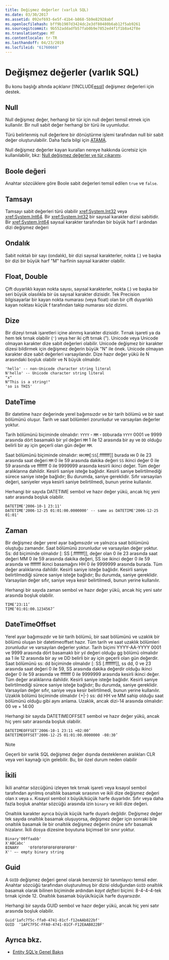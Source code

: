 ```yaml
---
title: Değişmez değerler (varlık SQL)
ms.date: 03/30/2017
ms.assetid: 092ef693-6e5f-41b4-b868-5b9e82928abf
ms.openlocfilehash: bff9b1907d3424dc2e3df80480b6ab12f5ab9261
ms.sourcegitcommit: 9b552addadfb57fab0b9e7852ed4f1f1b8a42f8e
ms.translationtype: MT
ms.contentlocale: tr-TR
ms.lasthandoff: 04/23/2019
ms.locfileid: "61760668"
---
```

# <a name="literals-entity-sql"></a>Değişmez değerler (varlık SQL)
Bu konu başlığı altında açıklanır [!INCLUDE[esql](../../../../../../includes/esql-md.md)] değişmez değerleri için destek.  
  
## <a name="null"></a>Null  
 Null değişmez değer, herhangi bir tür için null değeri temsil etmek için kullanılır. Bir null sabit değer herhangi bir türü ile uyumludur.  
  
 Türü belirlenmiş null değerlere bir dönüştürme işlemi tarafından null bir sabit değer oluşturulabilir. Daha fazla bilgi için [ATAMA](../../../../../../docs/framework/data/adonet/ef/language-reference/cast-entity-sql.md).  
  
 Null değişmez değerler kayan kuralları nereye hakkında ücretsiz için kullanılabilir, bkz: [Null değişmez değerler ve tür çıkarımı](../../../../../../docs/framework/data/adonet/ef/language-reference/null-literals-and-type-inference-entity-sql.md).  
  
## <a name="boolean"></a>Boole değeri  
 Anahtar sözcüklere göre Boole sabit değerleri temsil edilen `true` ve `false`.  
  
## <a name="integer"></a>Tamsayı  
 Tamsayı sabit değerleri türü olabilir <xref:System.Int32> veya <xref:System.Int64>. Bir <xref:System.Int32> bir sayısal karakter dizisi sabitidir. Bir <xref:System.Int64> sayısal karakter tarafından bir büyük harf l ardından dizi değişmez değeri  
  
## <a name="decimal"></a>Ondalık  
 Sabit noktalı bir sayı (ondalık), bir dizi sayısal karakterler, nokta (.) ve başka bir dizi bir büyük harf "M" harfinin sayısal karakter olabilir.  
  
## <a name="float-double"></a>Float, Double  
 Çift duyarlıklı kayan nokta sayısı, sayısal karakterler, nokta (.) ve başka bir seri büyük olasılıkla bir üs sayısal karakter dizisidir. Tek Precision bilgisayarlar bir kayan nokta numarası (veya float) olan bir çift duyarlıklı kayan noktası küçük f tarafından takip numarası söz dizimi.  
  
## <a name="string"></a>Dize  
 Bir dizeyi tırnak işaretleri içine alınmış karakter dizisidir. Tırnak işareti ya da hem tek tırnak olabilir (`'`) veya her iki çift tırnak ("). Unicode veya Unicode olmayan karakter dize sabit değerleri olabilir. Unicode değişmez bir karakter dizesi bildirmek için değişmez değerin büyük "N" ile önek. Unicode olmayan karakter dize sabit değerleri varsayılandır. Dize hazır değer yükü ile N arasındaki boşluk olabilir ve N büyük olmalıdır.  
  
```  
'hello' -- non-Unicode character string literal  
N'hello' -- Unicode character string literal  
"x"  
N"This is a string!"  
'so is THIS'  
```  
  
## <a name="datetime"></a>DateTime  
 Bir datetime hazır değerinde yerel bağımsızdır ve bir tarih bölümü ve bir saat bölümünü oluşur. Tarih ve saat bölümleri zorunludur ve varsayılan değerler yoktur.  
  
 Tarih bölümünü biçiminde olmalıdır: `YYYY` - `MM` - `DD`burada `YYYY` 0001 ve 9999 arasında dört basamaklı bir yıl değeri `MM` 1 ile 12 arasında bir ay ve `DD` olduğu belirli bir ay için geçerli olan gün değer `MM`.  
  
 Saat bölümünü biçiminde olmalıdır: `HH`:`MM`[:`SS`[.fffffff]] burada `HH` 0 ile 23 arasında saat değeri `MM` 0 ile 59 arasında dakika değeri `SS` ikinci değer 0 ile 59 arasında ve fffffff 0 ile 9999999 arasında kesirli ikinci değer. Tüm değer aralıklarına dahildir. Kesirli saniye isteğe bağlıdır. Kesirli saniye belirtilmediği sürece saniye isteğe bağlıdır; Bu durumda, saniye gereklidir. Sıfır varsayılan değeri, saniyeler veya kesirli saniye belirtilmedi, bunun yerine kullanılır.  
  
 Herhangi bir sayıda DATETIME sembol ve hazır değer yükü, ancak hiç yeni satır arasında boşluk olabilir.  
  
```  
DATETIME'2006-10-1 23:11'  
DATETIME'2006-12-25 01:01:00.0000000' -- same as DATETIME'2006-12-25 01:01'  
```  
  
## <a name="time"></a>Zaman  
 Bir değişmez değer yerel ayar bağımsızdır ve yalnızca saat bölümünü oluştuğu zamandır. Saat bölümünü zorunludur ve varsayılan değer yoktur. Ss: dd biçiminde olmalıdır [: SS [.fffffff]], değer olan 0 ile 23 arasında saat değeri MM 0 ile 59 arasında dakika değeri, SS ise ikinci değer 0 ile 59 arasında ve fffffff ikinci basamağını HH 0 ile 9999999 arasında burada. Tüm değer aralıklarına dahildir. Kesirli saniye isteğe bağlıdır. Kesirli saniye belirtilmediği sürece saniye isteğe bağlıdır; Bu durumda, saniye gereklidir. Varsayılan değer sıfır, saniye veya kesir belirtilmedi, bunun yerine kullanılır.  
  
 Herhangi bir sayıda zaman sembol ve hazır değer yükü, ancak hiç yeni satır arasında boşluk olabilir.  
  
```  
TIME‘23:11’  
TIME‘01:01:00.1234567’  
```  
  
## <a name="datetimeoffset"></a>DateTimeOffset  
 Yerel ayar bağımsızdır ve bir tarih bölümü, bir saat bölümünü ve uzaklık bir bölümü oluşan bir datetimeoffset hazır. Tüm tarih ve saat uzaklık bölümleri zorunludur ve varsayılan değerler yoktur. Tarih biçimi YYYY-AA-YYYY 0001 ve 9999 arasında dört basamaklı bir yıl değeri olduğu gg bölümü olmalıdır aa 1 ile 12 arasında bir ay ve DD belirli bir ay için geçerli olan gün değerdir. Saat bölümünü ss: dd biçiminde olmalıdır [: SS [.fffffff]], ss dd, 0 ve 23 arasında saat değeri 0 ile 59, SS arasında dakika değerdir olduğu ikinci değer 0 ile 59 arasında ve fffffff 0 ile 9999999 arasında kesirli ikinci değer. Tüm değer aralıklarına dahildir. Kesirli saniye isteğe bağlıdır. Kesirli saniye belirtilmediği sürece saniye isteğe bağlıdır; Bu durumda, saniye gereklidir. Varsayılan değer sıfır, saniye veya kesir belirtilmedi, bunun yerine kullanılır. Uzaklık bölümü biçiminde olmalıdır {+&#124;-} ss: dd HH ve MM sahip olduğu saat bölümünü olduğu gibi aynı anlama. Uzaklık, ancak dizi-14 arasında olmalıdır: 00 ve + 14:00  
  
 Herhangi bir sayıda DATETIMEOFFSET sembol ve hazır değer yükü, ancak hiç yeni satır arasında boşluk olabilir.  
  
```  
DATETIMEOFFSET‘2006-10-1 23:11 +02:00’  
DATETIMEOFFSET‘2006-12-25 01:01:00.0000000 -08:30’  
```  
  
> [!NOTE]
>  Geçerli bir varlık SQL değişmez değer dışında desteklenen aralıkları CLR veya veri kaynağı için gelebilir. Bu, bir özel durum neden olabilir  
  
## <a name="binary"></a>İkili  
 İkili anahtar sözcüğünü izleyen tek tırnak işareti veya kısayol sembol tarafından ayrılmış onaltılık basamak sırasının ve ikili dize değişmez değeri olan `X` veya `x`. Kısayol sembol `X` büyük/küçük harfe duyarlıdır. Sıfır veya daha fazla boşluk anahtar sözcüğü arasında izin `binary` ve ikili dize değeri.  
  
 Onaltılık karakter ayrıca büyük küçük harfe duyarlı değildir. Değişmez değer tek sayıda onaltılık basamak oluşuyorsa, değişmez değer için sonraki bile onaltılık basamak ile bir onaltılık değişmez değerin önüne sıfır basamak hizalanır. İkili dosya dizesine boyutuna biçimsel bir sınır yoktur.  
  
```  
Binary'00ffaabb'  
X'ABCabc'  
BINARY    '0f0f0f0F0F0F0F0F0F0F'  
X'' –- empty binary string  
```  
  
## <a name="guid"></a>Guid  
 A `GUID` değişmez değeri genel olarak benzersiz bir tanımlayıcı temsil eder. Anahtar sözcüğü tarafından oluşturulmuş bir dizisi olduğundan `GUID` onaltılık basamak olarak bilinen biçiminde ardından *kayıt defteri* biçimi: 8-4-4-4-tek tırnak içinde 12. Onaltılık basamak büyük/küçük harfe duyarsızdır.  
  
 Herhangi bir sayıda GUID sembol ve hazır değer yükü, ancak hiç yeni satır arasında boşluk olabilir.  
  
```  
Guid'1afc7f5c-ffa0-4741-81cf-f12eAAb822bf'  
GUID  '1AFC7F5C-FFA0-4741-81CF-F12EAAB822BF'  
```  
  
## <a name="see-also"></a>Ayrıca bkz.

- [Entity SQL’e Genel Bakış](../../../../../../docs/framework/data/adonet/ef/language-reference/entity-sql-overview.md)
